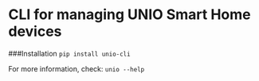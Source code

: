 # CLI for managing UNIO Smart Home devices

###Installation
`pip install unio-cli`

For more information, check:
`unio --help`
